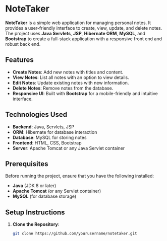 # NoteTaker

**NoteTaker** is a simple web application for managing personal notes. It provides a user-friendly interface to create, view, update, and delete notes. The project uses **Java Servlets**, **JSP**, **Hibernate ORM**, **MySQL**, and **Bootstrap** to create a full-stack application with a responsive front end and robust back end.

## Features
- **Create Notes**: Add new notes with titles and content.
- **View Notes**: List all notes with an option to view details.
- **Edit Notes**: Update existing notes with new information.
- **Delete Notes**: Remove notes from the database.
- **Responsive UI**: Built with **Bootstrap** for a mobile-friendly and intuitive interface.
  
## Technologies Used
- **Backend**: Java, Servlets, JSP
- **ORM**: Hibernate for database interaction
- **Database**: MySQL for storing notes
- **Frontend**: HTML, CSS, Bootstrap
- **Server**: Apache Tomcat or any Java Servlet container

## Prerequisites
Before running the project, ensure that you have the following installed:
- **Java** (JDK 8 or later)
- **Apache Tomcat** (or any Servlet container)
- **MySQL** (for database storage)

## Setup Instructions

1. **Clone the Repository**:
   ```bash
   git clone https://github.com/yourusername/notetaker.git
